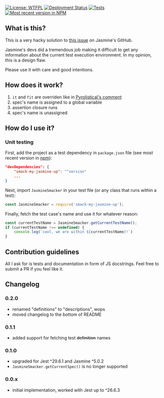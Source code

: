 [![License: WTFPL](https://img.shields.io/badge/License-WTFPL-red.svg)](http://www.wtfpl.net/txt/copying/)
[![Deployment Status](https://img.shields.io/github/actions/workflow/status/Jezorko/smack-my-jasmine-up/deploy.yml?branch=master&label=Deployment&logo=npm&logoColor=red)](https://github.com/Jezorko/smack-my-jasmine-up/actions/workflows/deploy.yml)
[![Tests](https://img.shields.io/github/actions/workflow/status/Jezorko/smack-my-jasmine-up/test.yml?branch=master&label=Tests&logo=jest&logoColor=red)](https://github.com/Jezorko/smack-my-jasmine-up/actions/workflows/test.yml)
[![Most recent version in NPM](https://img.shields.io/npm/v/smack-my-jasmine-up.svg)](https://www.npmjs.com/package/smack-my-jasmine-up)

## What is this?
This is a very hacky solution to [this issue](https://github.com/jasmine/jasmine/issues/611) on Jasmine's GitHub.

Jasmine's devs did a tremendous job making it difficult to get any information about the current test execution environment.
In my opinion, this is a design flaw.

Please use it with care and good intentions.

## How does it work?

1. `it` and `fit` are overriden like in [Pyrolistical's comment](https://github.com/jasmine/jasmine/issues/611#issuecomment-363936493)
2. spec's name is assigned to a global variable
3. assertion closure runs
4. spec's name is unassigned

## How do I use it?

### Unit testing
First, add the project as a test dependency in `package.json` file (see most recent version in [npm](https://www.npmjs.com/package/smack-my-jasmine-up)):

```json
"devDependencies": {
    "smack-my-jasmine-up": "^version"
    ...
}
```

Next, import `JasmineSmacker` in your test file (or any class that runs within a test):

```javascript
const JasmineSmacker = require('smack-my-jasmine-up');
```

Finally, fetch the test case's name and use it for whatever reason:

```javascript
const currentTestName = JasmineSmacker.getCurrentTestName();
if (currentTestName !== undefined) {
    console.log(`cool, we are within ${currentTestName}!`)
}
```
 
## Contribution guidelines
All I ask for is tests and documentation in form of JS docstrings.
Feel free to submit a PR if you feel like it.

## Changelog

### 0.2.0

* renamed "definitions" to "descriptions", wops
* moved changelog to the bottom of README

### 0.1.1

* added support for fetching test ~~definition~~ names

### 0.1.0

* upgraded for Jest ^29.6.1 and Jasmine ^5.0.2
* `JasmineSmacker.getCurrentSpec()` is no longer supported

### 0.0.x

* initial implementation, worked with Jest up to ^26.6.3